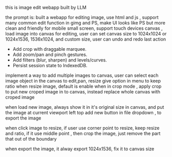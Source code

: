 this is image edit webapp built by LLM

the prompt is:
built a webapp for editing image, use html and js , support many common edit function in gimg and PS, make UI looks like PS but more clean and friendly for mobile small screen, support touch devices
 canvas , load image into canvas for editing, user can set canvas size to 1024x1024 or 1024x1536, 1536x1024, and custom size, user can undo and redo last action


- Add crop with draggable marquee.
- Add zoom/pan and pinch gestures.
- Add filters (blur, sharpen) and levels/curves.
- Persist session state to IndexedDB.

implement a way to add multiple images to canvas, user can select each image object in the canvas to edit,pan, resize
give option in menu to keep ratio when resize image, default is enable
when in crop mode , apply crop to put new croped image in to canvas, instead replace whole canvas with croped image

when load new image, always show it in it's original size in canvas, and put the image at current viewport  left top 
add new button in file dropdown , to export the image

when click image to resize, if user use corner point to resize, keep resize and ratio, if it use middle point , then crop the image, just remove the part that out of the boundary

when export the image, it alway export 1024x1536, fix it to canvas size
